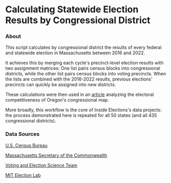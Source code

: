 # Calculating Statewide Election Results by Congressional District 

### About
This script calculates by congressional district the results of every federal and statewide election in Massachusetts between 2016 and 2022.

It achieves this by merging each cycle's precinct-level election results with two assignment matrices: One list pairs census blocks into congressional districts, while the other list pairs census blocks into voting precincts. When the lists are combined with the 2016-2022 results, previous elections' precincts can quickly be assigned into new districts.

These calculations were then used in an [article](https://www.insideelections.com/news/article/massachusetts-redistricting-a-common-story-in-the-commonwealth) analyzing the electoral competitiveness of Oregon's congressional map. 

More broadly, this workflow is the core of Inside Elections's data projects: the process demonstrated here is repeated for all 50 states (and all 435 congressional districts).

### Data Sources
[U.S. Census Bureau](https://www.census.gov/cgi-bin/geo/shapefiles/index.php?year=2020&layergroup=Blocks+%282020%29)

[Massachusetts Secretary of the Commonwealth](https://electionstats.state.ma.us/)

[Voting and Election Science Team](https://dataverse.harvard.edu/dataverse/electionscience)

[MIT Election Lab](https://github.com/MEDSL/2022-elections-official/blob/main/individual_states/2022-ma-local-precinct-general.zip)
